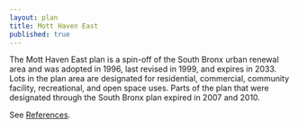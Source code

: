 ```yaml
---
layout: plan
title: Mott Haven East
published: true
---
```


The Mott Haven East plan is a spin-off of the South Bronx urban renewal area and was adopted in 1996, last revised in 1999, and expires in 2033. Lots in the plan area are designated for residential, commercial, community facility, recreational, and open space uses. Parts of the plan that were designated through the South Bronx plan expired in 2007 and 2010.

See [References](http://www.urbanreviewer.org/#page=references.html). 
